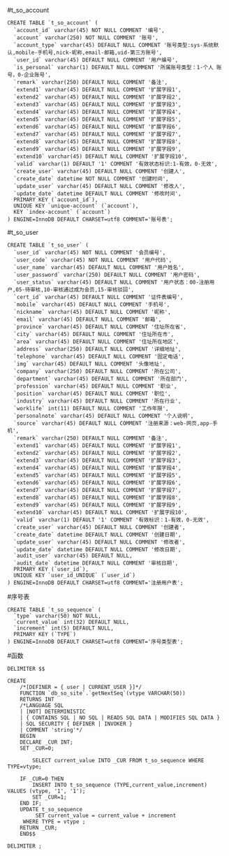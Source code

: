 #t_so_account

	CREATE TABLE `t_so_account` (
	  `account_id` varchar(45) NOT NULL COMMENT '编号',
	  `account` varchar(250) NOT NULL COMMENT '账号',
	  `account_type` varchar(45) DEFAULT NULL COMMENT '账号类型:sys-系统默认,mobile-手机号,nick-昵称,email-邮箱,uid-第三方账号',
	  `user_id` varchar(45) DEFAULT NULL COMMENT '用户编号',
	  `is_personal` varchar(1) DEFAULT NULL COMMENT '所属账号类型：1-个人 账号，0-企业账号',
	  `remark` varchar(250) DEFAULT NULL COMMENT '备注',
	  `extend1` varchar(45) DEFAULT NULL COMMENT '扩展字段1',
	  `extend2` varchar(45) DEFAULT NULL COMMENT '扩展字段2',
	  `extend3` varchar(45) DEFAULT NULL COMMENT '扩展字段3',
	  `extend4` varchar(45) DEFAULT NULL COMMENT '扩展字段4',
	  `extend5` varchar(45) DEFAULT NULL COMMENT '扩展字段5',
	  `extend6` varchar(45) DEFAULT NULL COMMENT '扩展字段6',
	  `extend7` varchar(45) DEFAULT NULL COMMENT '扩展字段7',
	  `extend8` varchar(45) DEFAULT NULL COMMENT '扩展字段8',
	  `extend9` varchar(45) DEFAULT NULL COMMENT '扩展字段9',
	  `extend10` varchar(45) DEFAULT NULL COMMENT '扩展字段10',
	  `valid` varchar(1) DEFAULT '1' COMMENT '有效状态标识:1-有效，0-无效',
	  `create_user` varchar(45) DEFAULT NULL COMMENT '创建人',
	  `create_date` datetime NOT NULL COMMENT '创建时间',
	  `update_user` varchar(45) DEFAULT NULL COMMENT '修改人',
	  `update_date` datetime DEFAULT NULL COMMENT '修改时间',
	  PRIMARY KEY (`account_id`),
	  UNIQUE KEY `unique-account` (`account`),
	  KEY `index-account` (`account`)
	) ENGINE=InnoDB DEFAULT CHARSET=utf8 COMMENT='账号表';
		

#t_so_user

	CREATE TABLE `t_so_user` (
	  `user_id` varchar(45) NOT NULL COMMENT '会员编号',
	  `user_code` varchar(45) NOT NULL COMMENT '用户代码',
	  `user_name` varchar(45) DEFAULT NULL COMMENT '用户姓名',
	  `user_password` varchar(250) DEFAULT NULL COMMENT '用户密码',
	  `user_status` varchar(45) DEFAULT NULL COMMENT '用户状态：00-注册用户,05-待审核,10-审核通过成为会员,15-审核驳回',
	  `cert_id` varchar(45) DEFAULT NULL COMMENT '证件表编号',
	  `mobile` varchar(45) DEFAULT NULL COMMENT '手机号',
	  `nickname` varchar(45) DEFAULT NULL COMMENT '昵称',
	  `email` varchar(45) DEFAULT NULL COMMENT '邮箱',
	  `province` varchar(45) DEFAULT NULL COMMENT '住址所在省',
	  `city` varchar(45) DEFAULT NULL COMMENT '住址所在市',
	  `area` varchar(45) DEFAULT NULL COMMENT '住址所在地区',
	  `address` varchar(250) DEFAULT NULL COMMENT '详细地址',
	  `telephone` varchar(45) DEFAULT NULL COMMENT '固定电话',
	  `img` varchar(45) DEFAULT NULL COMMENT '头像地址',
	  `company` varchar(250) DEFAULT NULL COMMENT '所在公司',
	  `department` varchar(45) DEFAULT NULL COMMENT '所在部门',
	  `profession` varchar(45) DEFAULT NULL COMMENT '职业',
	  `position` varchar(45) DEFAULT NULL COMMENT '职位',
	  `industry` varchar(45) DEFAULT NULL COMMENT '所在行业',
	  `worklife` int(11) DEFAULT NULL COMMENT '工作年限',
	  `personalnote` varchar(45) DEFAULT NULL COMMENT '个人说明',
	  `source` varchar(45) DEFAULT NULL COMMENT '注册来源：web-网页,app-手机',
	  `remark` varchar(250) DEFAULT NULL COMMENT '备注',
	  `extend1` varchar(45) DEFAULT NULL COMMENT '扩展字段1',
	  `extend2` varchar(45) DEFAULT NULL COMMENT '扩展字段2',
	  `extend3` varchar(45) DEFAULT NULL COMMENT '扩展字段3',
	  `extend4` varchar(45) DEFAULT NULL COMMENT '扩展字段4',
	  `extend5` varchar(45) DEFAULT NULL COMMENT '扩展字段5',
	  `extend6` varchar(45) DEFAULT NULL COMMENT '扩展字段6',
	  `extend7` varchar(45) DEFAULT NULL COMMENT '扩展字段7',
	  `extend8` varchar(45) DEFAULT NULL COMMENT '扩展字段8',
	  `extend9` varchar(45) DEFAULT NULL COMMENT '扩展字段9',
	  `extend10` varchar(45) DEFAULT NULL COMMENT '扩展字段10',
	  `valid` varchar(1) DEFAULT '1' COMMENT '有效标识：1-有效，0-无效',
	  `create_user` varchar(45) DEFAULT NULL COMMENT '创建者',
	  `create_date` datetime DEFAULT NULL COMMENT '创建日期',
	  `update_user` varchar(45) DEFAULT NULL COMMENT '修改者',
	  `update_date` datetime DEFAULT NULL COMMENT '修改日期',
	  `audit_user` varchar(45) DEFAULT NULL,
	  `audit_date` datetime DEFAULT NULL COMMENT '审核日期',
	  PRIMARY KEY (`user_id`),
	  UNIQUE KEY `user_id_UNIQUE` (`user_id`)
	) ENGINE=InnoDB DEFAULT CHARSET=utf8 COMMENT='注册用户表';



#序号表

    CREATE TABLE `t_so_sequence` (
      `type` varchar(50) NOT NULL,
      `current_value` int(32) DEFAULT NULL,
      `increment` int(5) DEFAULT NULL,
      PRIMARY KEY (`TYPE`)
    ) ENGINE=InnoDB DEFAULT CHARSET=utf8 COMMENT='序号类型表';

#函数

    DELIMITER $$

	CREATE
	    /*[DEFINER = { user | CURRENT_USER }]*/
	    FUNCTION `db_so_site`.`getNextSeq`(vtype VARCHAR(50))
	    RETURNS INT
	    /*LANGUAGE SQL
	    | [NOT] DETERMINISTIC
	    | { CONTAINS SQL | NO SQL | READS SQL DATA | MODIFIES SQL DATA }
	    | SQL SECURITY { DEFINER | INVOKER }
	    | COMMENT 'string'*/
	    BEGIN
		DECLARE _CUR INT;
		SET _CUR=0;
	    
			SELECT current_value INTO _CUR FROM t_so_sequence WHERE TYPE=vtype;
		
		IF _CUR=0 THEN
			INSERT INTO t_so_sequence (TYPE,current_value,increment) VALUES (vtype, '1', '1');
			SET _CUR=1;
		END IF;
		UPDATE t_so_sequence
			 SET current_value = current_value + increment
		 WHERE TYPE = vtype ;
		RETURN _CUR;
	    END$$
	
	DELIMITER ;